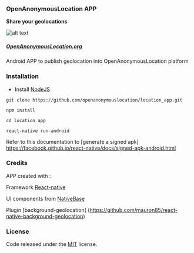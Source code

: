 
### OpenAnonymousLocation APP

**Share your geolocations**

![alt text](http://openanonymouslocation.org/img/logov5_64x64.png "OpenAnonymousLocation")

##### [OpenAnonymousLocation.org](http://openanonymouslocation.org)

Android APP to publish geolocation into OpenAnonymousLocation platform


### Installation
- Install [NodeJS](https://nodejs.org/)

```
git clone https://github.com/openanonymouslocation/location_app.git

npm install

cd location_app

react-native run-android
```
Refer to this documentation to [generate a signed apk] https://facebook.github.io/react-native/docs/signed-apk-android.html

### Credits

APP created with :

 Framework  [React-native](https://facebook.github.io/react-native/)

 UI components from [NativeBase](https://nativebase.io/)

 Plugin [background-geolocation]  (https://github.com/mauron85/react-native-background-geolocation)

### License

 Code released under the [MIT](https://github.com/BlackrockDigital/startbootstrap-new-age/blob/gh-pages/LICENSE) license.
